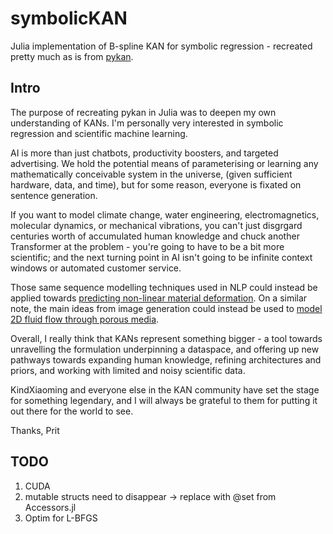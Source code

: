 # symbolicKAN

Julia implementation of B-spline KAN for symbolic regression - recreated pretty much as is from [pykan](https://github.com/KindXiaoming/pykan).

## Intro

The purpose of recreating pykan in Julia was to deepen my own understanding of KANs. I'm personally very interested in symbolic regression and scientific machine learning. 

AI is more than just chatbots, productivity boosters, and targeted advertising. We hold the potential means of parameterising or learning any mathematically conceivable system in the universe, (given sufficient hardware, data, and time), but for some reason, everyone is fixated on sentence generation.

If you want to model climate change, water engineering, electromagnetics, molecular dynamics, or mechanical vibrations, you can't just disgrgard centuries worth of accumulated human knowledge and chuck another Transformer at the problem - you're going to have to be a bit more scientific; and the next turning point in AI isn't going to be infinite context windows or automated customer service. 

Those same sequence modelling techniques used in NLP could instead be applied towards [predicting non-linear material deformation](https://github.com/exa-laboratories/Julia-Wav-KAN). On a similar note, the main ideas from image generation could instead be used to [model 2D fluid flow through porous media](https://github.com/exa-laboratories/wavKAN-conv2D).

Overall, I really think that KANs represent something bigger - a tool towards unravelling the formulation underpinning a dataspace, and offering up new pathways towards expanding human knowledge, refining architectures and priors, and working with limited and noisy scientific data.   

KindXiaoming and everyone else in the KAN community have set the stage for something legendary, and I will always be grateful to them for putting it out there for the world to see.

Thanks,
Prit

## TODO

1. CUDA
2. mutable structs need to disappear -> replace with @set from Accessors.jl
3. Optim for L-BFGS